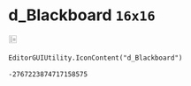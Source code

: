 # d_Blackboard `16x16`
<img src="/img/d_Blackboard.png" width=16 height=16>

``` CSharp
EditorGUIUtility.IconContent("d_Blackboard")
```
```
-2767223874717158575
```
